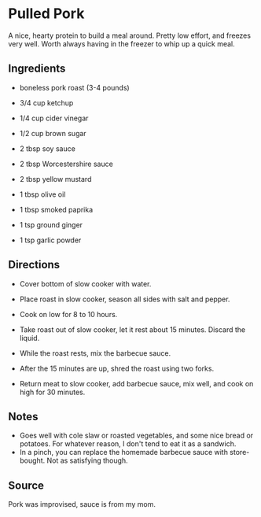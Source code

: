 # Pulled Pork

A nice, hearty protein to build a meal around.
Pretty low effort, and freezes very well.
Worth always having in the freezer to whip up a quick meal.

## Ingredients

* boneless pork roast (3-4 pounds)

* 3/4 cup ketchup
* 1/4 cup cider vinegar
* 1/2 cup brown sugar
* 2 tbsp soy sauce
* 2 tbsp Worcestershire sauce
* 2 tbsp yellow mustard
* 1 tbsp olive oil
* 1 tbsp smoked paprika
* 1 tsp ground ginger
* 1 tsp garlic powder

## Directions

* Cover bottom of slow cooker with water.

* Place roast in slow cooker, season all sides with salt and pepper.

* Cook on low for 8 to 10 hours.

* Take roast out of slow cooker, let it rest about 15 minutes. Discard
  the liquid.

* While the roast rests, mix the barbecue sauce.

* After the 15 minutes are up, shred the roast using two forks.

* Return meat to slow cooker, add barbecue sauce, mix well, and cook on
  high for 30 minutes.

## Notes

* Goes well with cole slaw or roasted vegetables, and some nice bread
  or potatoes. For whatever reason, I don't tend to eat it as a
  sandwich.
* In a pinch, you can replace the homemade barbecue sauce with store-
  bought. Not as satisfying though.

## Source

Pork was improvised, sauce is from my mom.
